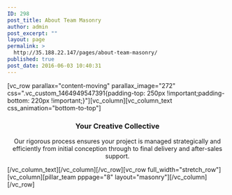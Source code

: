 ```yaml
---
ID: 298
post_title: About Team Masonry
author: admin
post_excerpt: ""
layout: page
permalink: >
  http://35.188.22.147/pages/about-team-masonry/
published: true
post_date: 2016-06-03 10:40:31
---
```

[vc_row parallax="content-moving" parallax_image="272" css=".vc_custom_1464949547391{padding-top: 250px !important;padding-bottom: 220px !important;}"][vc_column][vc_column_text css_animation="bottom-to-top"]
<h3 style="text-align: center;">Your Creative Collective</h3>
<p class="lead" style="text-align: center;">Our rigorous process ensures your project is managed strategically and efficiently from
initial conception through to final delivery and after-sales support.</p>
[/vc_column_text][/vc_column][/vc_row][vc_row full_width="stretch_row"][vc_column][pillar_team pppage="8" layout="masonry"][/vc_column][/vc_row]